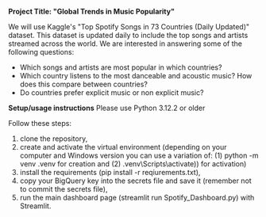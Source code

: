 **Project Title: "Global Trends in Music Popularity"**

We will use Kaggle's "Top Spotify Songs in 73 Countries (Daily Updated)" dataset. This dataset is updated daily to include the top songs and artists streamed across the world. We are interested in answering some of the following questions:

- Which songs and artists are most popular in which countries?
- Which country listens to the most danceable and acoustic music? How does this compare between countries?
- Do countries prefer explicit music or non explicit music?

**Setup/usage instructions**
Please use Python 3.12.2 or older

Follow these steps: 
1. clone the repository, 
2. create and activate the virtual environment (depending on your computer and Windows version you can use a variation of: (1) python -m venv .venv for creation and (2) .venv\Scripts\activate)) for activation)
3. install the requirements (pip install -r reqiurements.txt), 
4. copy your BigQuery key into the secrets file and save it (remember not to commit the secrets file), 
5. run the main dashboard page (streamlit run Spotify_Dashboard.py) with Streamlit.
